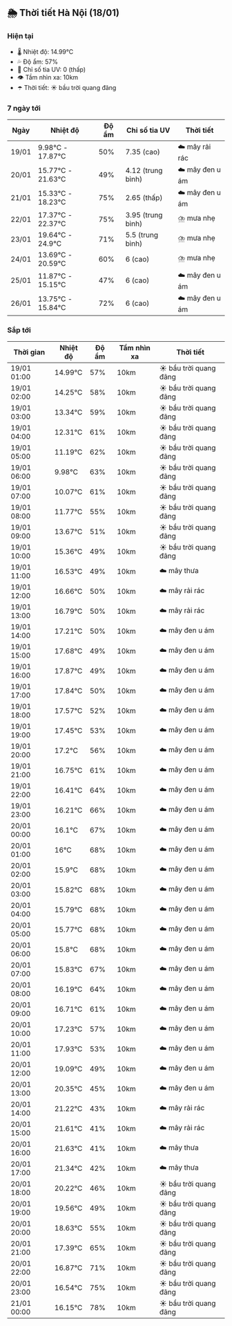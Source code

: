## 🌦️ Thời tiết Hà Nội (18/01)

### Hiện tại

- 🌡️ Nhiệt độ: 14.99℃
- 💦 Độ ẩm: 57%
- 🌟 Chỉ số tia UV: 0 (thấp)
- 👁️ Tầm nhìn xa: 10km
- ☂️ Thời tiết: ☀️ bầu trời quang đãng

### 7 ngày tới

| Ngày | Nhiệt độ | Độ ẩm | Chỉ số tia UV | Thời tiết |
| --- | --- | --- | --- | --- |
| 19/01 | 9.98℃ - 17.87℃ | 50% | 7.35 (cao) | ☁️ mây rải rác |
| 20/01 | 15.77℃ - 21.63℃ | 49% | 4.12 (trung bình) | ☁️ mây đen u ám |
| 21/01 | 15.33℃ - 18.23℃ | 75% | 2.65 (thấp) | ☁️ mây đen u ám |
| 22/01 | 17.37℃ - 22.37℃ | 75% | 3.95 (trung bình) | ⛈️ mưa nhẹ |
| 23/01 | 19.64℃ - 24.9℃ | 71% | 5.5 (trung bình) | ⛈️ mưa nhẹ |
| 24/01 | 13.69℃ - 20.59℃ | 60% | 6 (cao) | ⛈️ mưa nhẹ |
| 25/01 | 11.87℃ - 15.15℃ | 47% | 6 (cao) | ☁️ mây đen u ám |
| 26/01 | 13.75℃ - 15.84℃ | 72% | 6 (cao) | ☁️ mây đen u ám |

### Sắp tới

| Thời gian | Nhiệt độ | Độ ẩm | Tầm nhìn xa | Thời tiết |
| --- | --- | --- | --- | --- |
| 19/01 01:00 | 14.99℃ | 57% | 10km | ☀️ bầu trời quang đãng |
| 19/01 02:00 | 14.25℃ | 58% | 10km | ☀️ bầu trời quang đãng |
| 19/01 03:00 | 13.34℃ | 59% | 10km | ☀️ bầu trời quang đãng |
| 19/01 04:00 | 12.31℃ | 61% | 10km | ☀️ bầu trời quang đãng |
| 19/01 05:00 | 11.19℃ | 62% | 10km | ☀️ bầu trời quang đãng |
| 19/01 06:00 | 9.98℃ | 63% | 10km | ☀️ bầu trời quang đãng |
| 19/01 07:00 | 10.07℃ | 61% | 10km | ☀️ bầu trời quang đãng |
| 19/01 08:00 | 11.77℃ | 55% | 10km | ☀️ bầu trời quang đãng |
| 19/01 09:00 | 13.67℃ | 51% | 10km | ☀️ bầu trời quang đãng |
| 19/01 10:00 | 15.36℃ | 49% | 10km | ☀️ bầu trời quang đãng |
| 19/01 11:00 | 16.53℃ | 49% | 10km | ☁️ mây thưa |
| 19/01 12:00 | 16.66℃ | 50% | 10km | ☁️ mây rải rác |
| 19/01 13:00 | 16.79℃ | 50% | 10km | ☁️ mây rải rác |
| 19/01 14:00 | 17.21℃ | 50% | 10km | ☁️ mây đen u ám |
| 19/01 15:00 | 17.68℃ | 49% | 10km | ☁️ mây đen u ám |
| 19/01 16:00 | 17.87℃ | 49% | 10km | ☁️ mây đen u ám |
| 19/01 17:00 | 17.84℃ | 50% | 10km | ☁️ mây đen u ám |
| 19/01 18:00 | 17.57℃ | 52% | 10km | ☁️ mây đen u ám |
| 19/01 19:00 | 17.45℃ | 53% | 10km | ☁️ mây đen u ám |
| 19/01 20:00 | 17.2℃ | 56% | 10km | ☁️ mây đen u ám |
| 19/01 21:00 | 16.75℃ | 61% | 10km | ☁️ mây đen u ám |
| 19/01 22:00 | 16.41℃ | 64% | 10km | ☁️ mây đen u ám |
| 19/01 23:00 | 16.21℃ | 66% | 10km | ☁️ mây đen u ám |
| 20/01 00:00 | 16.1℃ | 67% | 10km | ☁️ mây đen u ám |
| 20/01 01:00 | 16℃ | 68% | 10km | ☁️ mây đen u ám |
| 20/01 02:00 | 15.9℃ | 68% | 10km | ☁️ mây đen u ám |
| 20/01 03:00 | 15.82℃ | 68% | 10km | ☁️ mây đen u ám |
| 20/01 04:00 | 15.79℃ | 68% | 10km | ☁️ mây đen u ám |
| 20/01 05:00 | 15.77℃ | 68% | 10km | ☁️ mây đen u ám |
| 20/01 06:00 | 15.8℃ | 68% | 10km | ☁️ mây đen u ám |
| 20/01 07:00 | 15.83℃ | 67% | 10km | ☁️ mây đen u ám |
| 20/01 08:00 | 16.19℃ | 64% | 10km | ☁️ mây đen u ám |
| 20/01 09:00 | 16.71℃ | 61% | 10km | ☁️ mây đen u ám |
| 20/01 10:00 | 17.23℃ | 57% | 10km | ☁️ mây đen u ám |
| 20/01 11:00 | 17.93℃ | 53% | 10km | ☁️ mây đen u ám |
| 20/01 12:00 | 19.09℃ | 49% | 10km | ☁️ mây đen u ám |
| 20/01 13:00 | 20.35℃ | 45% | 10km | ☁️ mây đen u ám |
| 20/01 14:00 | 21.22℃ | 43% | 10km | ☁️ mây rải rác |
| 20/01 15:00 | 21.61℃ | 41% | 10km | ☁️ mây rải rác |
| 20/01 16:00 | 21.63℃ | 41% | 10km | ☁️ mây thưa |
| 20/01 17:00 | 21.34℃ | 42% | 10km | ☁️ mây thưa |
| 20/01 18:00 | 20.22℃ | 46% | 10km | ☀️ bầu trời quang đãng |
| 20/01 19:00 | 19.56℃ | 49% | 10km | ☀️ bầu trời quang đãng |
| 20/01 20:00 | 18.63℃ | 55% | 10km | ☀️ bầu trời quang đãng |
| 20/01 21:00 | 17.39℃ | 65% | 10km | ☀️ bầu trời quang đãng |
| 20/01 22:00 | 16.87℃ | 71% | 10km | ☀️ bầu trời quang đãng |
| 20/01 23:00 | 16.54℃ | 75% | 10km | ☀️ bầu trời quang đãng |
| 21/01 00:00 | 16.15℃ | 78% | 10km | ☀️ bầu trời quang đãng |
